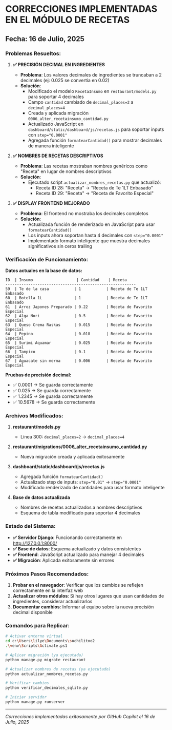 # CORRECCIONES IMPLEMENTADAS EN EL MÓDULO DE RECETAS

## Fecha: 16 de Julio, 2025

### Problemas Resueltos:

1. **✅ PRECISIÓN DECIMAL EN INGREDIENTES**
   - **Problema**: Los valores decimales de ingredientes se truncaban a 2 decimales (ej: 0.025 se convertía en 0.02)
   - **Solución**: 
     - Modificado el modelo `RecetaInsumo` en `restaurant/models.py` para soportar 4 decimales
     - Campo `cantidad` cambiado de `decimal_places=2` a `decimal_places=4`
     - Creada y aplicada migración `0006_alter_recetainsumo_cantidad.py`
     - Actualizado JavaScript en `dashboard/static/dashboard/js/recetas.js` para soportar inputs con `step="0.0001"`
     - Agregada función `formatearCantidad()` para mostrar decimales de manera inteligente

2. **✅ NOMBRES DE RECETAS DESCRIPTIVOS**
   - **Problema**: Las recetas mostraban nombres genéricos como "Receta" en lugar de nombres descriptivos
   - **Solución**:
     - Ejecutado script `actualizar_nombres_recetas.py` que actualizó:
       - Receta ID 28: "Receta" → "Receta de Te 1LT Enbasado"
       - Receta ID 29: "Receta" → "Receta de Favorito Especial"

3. **✅ DISPLAY FRONTEND MEJORADO**
   - **Problema**: El frontend no mostraba los decimales completos
   - **Solución**:
     - Actualizada función de renderizado en JavaScript para usar `formatearCantidad()`
     - Los inputs ahora soportan hasta 4 decimales con `step="0.0001"`
     - Implementado formato inteligente que muestra decimales significativos sin ceros trailing

### Verificación de Funcionamiento:

**Datos actuales en la base de datos:**
```
ID  | Insumo                   | Cantidad    | Receta
---------------------------------------------------------
59  | Te de la casa           | 1           | Receta de Te 1LT Enbasado
60  | Botella 1L              | 1           | Receta de Te 1LT Enbasado
61  | Arroz Japones Preparado | 0.22        | Receta de Favorito Especial
62  | Alga Nori               | 0.5         | Receta de Favorito Especial
63  | Queso Crema Raskas      | 0.015       | Receta de Favorito Especial
64  | Pepino                  | 0.018       | Receta de Favorito Especial
65  | Surimi Aquamar          | 0.025       | Receta de Favorito Especial
66  | Tampico                 | 0.1         | Receta de Favorito Especial
67  | Aguacate sin merma      | 0.006       | Receta de Favorito Especial
```

**Pruebas de precisión decimal:**
- ✅ 0.0001 → Se guarda correctamente
- ✅ 0.025 → Se guarda correctamente  
- ✅ 1.2345 → Se guarda correctamente
- ✅ 10.5678 → Se guarda correctamente

### Archivos Modificados:

1. **restaurant/models.py**
   - Línea 300: `decimal_places=2` → `decimal_places=4`

2. **restaurant/migrations/0006_alter_recetainsumo_cantidad.py**
   - Nueva migración creada y aplicada exitosamente

3. **dashboard/static/dashboard/js/recetas.js**
   - Agregada función `formatearCantidad()`
   - Actualizado step de inputs: `step="0.01"` → `step="0.0001"`
   - Modificado renderizado de cantidades para usar formato inteligente

4. **Base de datos actualizada**
   - Nombres de recetas actualizados a nombres descriptivos
   - Esquema de tabla modificado para soportar 4 decimales

### Estado del Sistema:

- **✅ Servidor Django**: Funcionando correctamente en http://127.0.0.1:8000/
- **✅ Base de datos**: Esquema actualizado y datos consistentes
- **✅ Frontend**: JavaScript actualizado para manejar 4 decimales
- **✅ Migración**: Aplicada exitosamente sin errores

### Próximos Pasos Recomendados:

1. **Probar en el navegador**: Verificar que los cambios se reflejen correctamente en la interfaz web
2. **Actualizar otros módulos**: Si hay otros lugares que usan cantidades de ingredientes, considerar actualizarlos
3. **Documentar cambios**: Informar al equipo sobre la nueva precisión decimal disponible

### Comandos para Replicar:

```bash
# Activar entorno virtual
cd c:\Users\lilye\Documents\suchilitoo2
.\venv\Scripts\Activate.ps1

# Aplicar migración (ya ejecutada)
python manage.py migrate restaurant

# Actualizar nombres de recetas (ya ejecutado)
python actualizar_nombres_recetas.py

# Verificar cambios
python verificar_decimales_sqlite.py

# Iniciar servidor
python manage.py runserver
```

---
*Correcciones implementadas exitosamente por GitHub Copilot el 16 de Julio, 2025*
